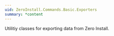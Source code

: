 ```yaml
---
uid: ZeroInstall.Commands.Basic.Exporters
summary: *content
---
```

Utilitiy classes for exporting data from Zero Install.
